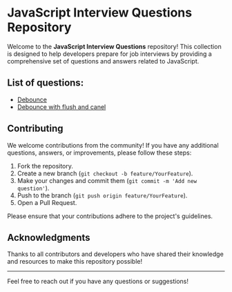 # JavaScript Interview Questions Repository

Welcome to the **JavaScript Interview Questions** repository! This collection is designed to help developers prepare for job interviews by providing a comprehensive set of questions and answers related to JavaScript.

## List of questions:

- [Debounce](#/debounce/basic)
- [Debounce with flush and canel](#/debounce/with-flush-and-cancel)

## Contributing

We welcome contributions from the community! If you have any additional questions, answers, or improvements, please follow these steps:

1. Fork the repository.
2. Create a new branch (`git checkout -b feature/YourFeature`).
3. Make your changes and commit them (`git commit -m 'Add new question'`).
4. Push to the branch (`git push origin feature/YourFeature`).
5. Open a Pull Request.

Please ensure that your contributions adhere to the project's guidelines.

## Acknowledgments

Thanks to all contributors and developers who have shared their knowledge and resources to make this repository possible!

---

Feel free to reach out if you have any questions or suggestions!
